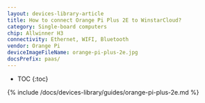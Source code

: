 ```yaml
---
layout: devices-library-article
title: How to connect Orange Pi Plus 2E to WinstarCloud?
category: Single-board computers
chip: Allwinner H3
connectivity: Ethernet, WIFI, Bluetooth
vendor: Orange Pi
deviceImageFileName: orange-pi-plus-2e.jpg
docsPrefix: paas/
---
```



* TOC
{:toc}

{% include /docs/devices-library/guides/orange-pi-plus-2e.md %}